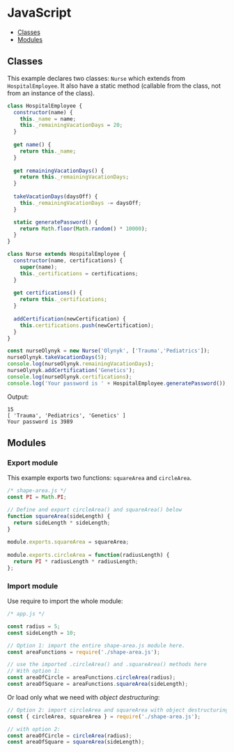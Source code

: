 # JavaScript

* [Classes](#classes)
* [Modules](#modules)

## Classes

This example declares two classes: `Nurse` which extends from `HospitalEmployee`.
It also have a static method (callable from the class, not from an instance of the class).

``` javascript
class HospitalEmployee {
  constructor(name) {
    this._name = name;
    this._remainingVacationDays = 20;
  }
  
  get name() {
    return this._name;
  }
  
  get remainingVacationDays() {
    return this._remainingVacationDays;
  }
  
  takeVacationDays(daysOff) {
    this._remainingVacationDays -= daysOff;
  }

  static generatePassword() {
    return Math.floor(Math.random() * 10000);
  }
}

class Nurse extends HospitalEmployee {
  constructor(name, certifications) {
    super(name);
    this._certifications = certifications;
  } 
  
  get certifications() {
    return this._certifications;
  }
  
  addCertification(newCertification) {
    this.certifications.push(newCertification);
  }
}

const nurseOlynyk = new Nurse('Olynyk', ['Trauma','Pediatrics']);
nurseOlynyk.takeVacationDays(5);
console.log(nurseOlynyk.remainingVacationDays);
nurseOlynyk.addCertification('Genetics');
console.log(nurseOlynyk.certifications);
console.log('Your password is ' + HospitalEmployee.generatePassword());
```

Output:

``` text
15
[ 'Trauma', 'Pediatrics', 'Genetics' ]
Your password is 3989
```

## Modules

### Export module

This example exports two functions: `squareArea` and `circleArea`.

``` javascript
/* shape-area.js */
const PI = Math.PI;

// Define and export circleArea() and squareArea() below
function squareArea(sideLength) {
  return sideLength * sideLength;
}
 
module.exports.squareArea = squareArea;
 
module.exports.circleArea = function(radiusLength) {
  return PI * radiusLength * radiusLength;
};
```

### Import module

Use require to import the whole module:

``` javascript
/* app.js */ 

const radius = 5;
const sideLength = 10;

// Option 1: import the entire shape-area.js module here.
const areaFunctions = require('./shape-area.js');

// use the imported .circleArea() and .squareArea() methods here
// With option 1:
const areaOfCircle = areaFunctions.circleArea(radius);
const areaOfSquare = areaFunctions.squareArea(sideLength);
```

Or load only what we need with *object destructuring*:

``` javascript
// Option 2: import circleArea and squareArea with object destructuring
const { circleArea, squareArea } = require('./shape-area.js');

// with option 2:
const areaOfCircle = circleArea(radius);
const areaOfSquare = squareArea(sideLength);
```
